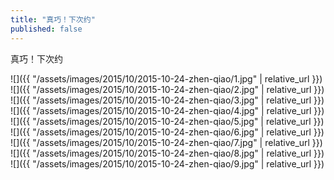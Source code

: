 ```yaml
---
title: "真巧！下次约"
published: false
---
```

真巧！下次约



![]({{ "/assets/images/2015/10/2015-10-24-zhen-qiao/1.jpg" | relative_url }})
![]({{ "/assets/images/2015/10/2015-10-24-zhen-qiao/2.jpg" | relative_url }})
![]({{ "/assets/images/2015/10/2015-10-24-zhen-qiao/3.jpg" | relative_url }})
![]({{ "/assets/images/2015/10/2015-10-24-zhen-qiao/4.jpg" | relative_url }})
![]({{ "/assets/images/2015/10/2015-10-24-zhen-qiao/5.jpg" | relative_url }})
![]({{ "/assets/images/2015/10/2015-10-24-zhen-qiao/6.jpg" | relative_url }})
![]({{ "/assets/images/2015/10/2015-10-24-zhen-qiao/7.jpg" | relative_url }})
![]({{ "/assets/images/2015/10/2015-10-24-zhen-qiao/8.jpg" | relative_url }})
![]({{ "/assets/images/2015/10/2015-10-24-zhen-qiao/9.jpg" | relative_url }})
